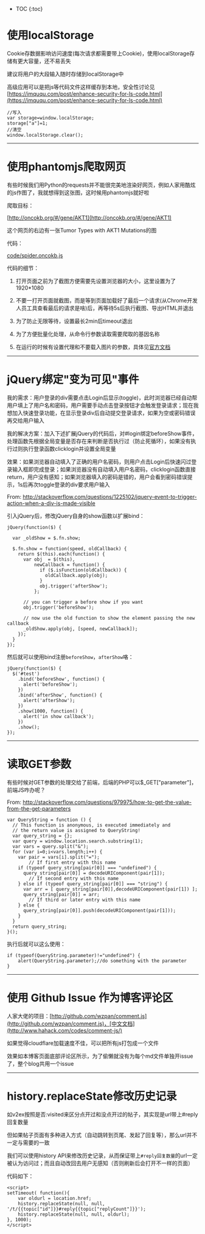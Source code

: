 
* TOC
{:toc}

# 使用localStorage

Cookie存数据影响访问速度(每次请求都需要带上Cookie)，使用localStorage存储有更大容量，还不易丢失

建议将用户的大段输入随时存储到localStorage中

高级应用可以是把js等代码文件这样缓存到本地，安全性讨论见[https://imququ.com/post/enhance-security-for-ls-code.html](https://imququ.com/post/enhance-security-for-ls-code.html)

```
//写入
var storage=window.localStorage;
storage["a"]=1;
//清空
window.localStorage.clear();
```

----

# 使用phantomjs爬取网页

有些时候我们用Python的requests并不能很完美地渲染好网页，例如人家用酷炫的js作图了，我就想得到这张图，这时候用phantomjs就好啦

爬取目标：

[http://oncokb.org/#/gene/AKT1](http://oncokb.org/#/gene/AKT1)

这个网页的右边有一张Tumor Types with AKT1 Mutations的图

代码：

[code/spider.oncokb.js](code/spider.oncokb.js)

代码的细节：

1. 打开页面之前为了截图方便需要先设置浏览器的大小，这里设置为了1920*1080

2. 不要一打开页面就截图，而是等到页面加载好了最后一个请求(从Chrome开发人员工具查看最后的请求是啥)后，再等待5s后执行截图、导出HTML并退出

3. 为了防止无限等待，设置最长2min后timeout退出

4. 为了方便批量化处理，从命令行参数读取需要爬取的基因名称

5. 在运行的时候有设置代理和不要载入图片的参数，具体见[官方文档](http://phantomjs.org/api/command-line.html)

----

# jQuery绑定"变为可见"事件

我的需求：用户登录的div需要点击Login后显示(toggle)，此时浏览器已经自动帮用户填上了用户名和密码，用户需要手动点击登录按钮才会触发登录请求；现在我想加入快速登录功能，在显示登录div后自动提交登录请求，如果为空或密码错误再交给用户输入

我的解决方案：加入下述扩展jQuery的代码后，对#login绑定beforeShow事件，处理函数先根据全局变量是否存在来判断是否执行过（防止死循环），如果没有执行过则执行登录函数clicklogin并设置全局变量

效果：如果浏览器自动填入了正确的用户名密码，则用户点击Login后快速闪过登录输入框即完成登录；如果浏览器没有自动填入用户名密码，clicklogin函数直接return，用户没有感知；如果浏览器填入的密码是错的，用户会看到密码错误提示，1s后再次toggle登录的div要求用户输入

From: http://stackoverflow.com/questions/1225102/jquery-event-to-trigger-action-when-a-div-is-made-visible

引入jQuery后，修改jQuery自身的show函数以扩展bind：

```
jQuery(function($) {

  var _oldShow = $.fn.show;

  $.fn.show = function(speed, oldCallback) {
    return $(this).each(function() {
      var obj  = $(this),
          newCallback = function() {
            if ($.isFunction(oldCallback)) {
              oldCallback.apply(obj);
            }
            obj.trigger('afterShow');
          };

      // you can trigger a before show if you want
      obj.trigger('beforeShow');

      // now use the old function to show the element passing the new callback
      _oldShow.apply(obj, [speed, newCallback]);
    });
  }
});
```

然后就可以使用bind注册`beforeShow`，`afterShow`咯：

```
jQuery(function($) {
  $('#test')
    .bind('beforeShow', function() {
      alert('beforeShow');
    }) 
    .bind('afterShow', function() {
      alert('afterShow');
    })
    .show(1000, function() {
      alert('in show callback');
    })
    .show();
});
```

----

# 读取GET参数

有些时候对GET参数的处理交给了前端，后端的PHP可以$_GET["parameter"]，前端JS咋办呢？

From: http://stackoverflow.com/questions/979975/how-to-get-the-value-from-the-get-parameters

```
var QueryString = function () {
  // This function is anonymous, is executed immediately and 
  // the return value is assigned to QueryString!
  var query_string = {};
  var query = window.location.search.substring(1);
  var vars = query.split("&");
  for (var i=0;i<vars.length;i++) {
    var pair = vars[i].split("=");
        // If first entry with this name
    if (typeof query_string[pair[0]] === "undefined") {
      query_string[pair[0]] = decodeURIComponent(pair[1]);
        // If second entry with this name
    } else if (typeof query_string[pair[0]] === "string") {
      var arr = [ query_string[pair[0]],decodeURIComponent(pair[1]) ];
      query_string[pair[0]] = arr;
        // If third or later entry with this name
    } else {
      query_string[pair[0]].push(decodeURIComponent(pair[1]));
    }
  } 
  return query_string;
}();
```

执行后就可以这么使用：

```
if (typeof(QueryString.parameter)!="undefined") {
    alert(QueryString.parameter);//do something with the parameter
}
```

----

# 使用 Github Issue 作为博客评论区

人家大佬的项目：[http://github.com/wzpan/comment.js](http://github.com/wzpan/comment.js)，[中文文档](http://www.hahack.com/codes/comment-js/)

如果觉得cloudflare加载速度不佳，可以把所有js打包成一个文件

效果如本博客页面底部评论区所示，为了偷懒就没有为每个md文件单独开issue了，整个blog共用一个issue

----

# history.replaceState修改历史记录

如v2ex按照是否:visited来区分点开过和没点开过的帖子，其实现是url带上#reply回复数量

但如果帖子页面有多种进入方式（自动跳转到页尾、发起了回复等），那么url并不一定与需要的一致

我们可以使用history API来修改历史记录，从而保证带上`#reply回复数量`的url一定被认为访问过；而且自动改回去用户无感知（否则刷新后会打开不一样的页面）

代码如下：

```
<script>
setTimeout( function(){
    var oldurl = location.href;
    history.replaceState(null, null, '/t/{{topic["id"]}}#reply{{topic["replyCount"]}}');
    history.replaceState(null, null, oldurl);
}, 1000);
</script>
```